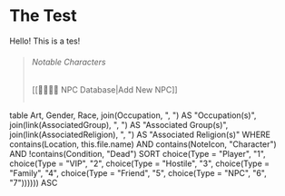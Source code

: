 # The Test
Hello! This is a tes!

> ###### Notable Characters
> [[👨‍👩‍👧‍👦 NPC Database|Add New NPC]]
> ```dataview
table Art, Gender, Race, join(Occupation, ", ") AS "Occupation(s)", join(link(AssociatedGroup), ", ") AS "Associated Group(s)", join(link(AssociatedReligion), ", ") AS "Associated Religion(s)"
WHERE contains(Location, this.file.name) AND contains(NoteIcon, "Character") AND !contains(Condition, "Dead")
SORT choice(Type = "Player", "1", choice(Type = "VIP", "2", choice(Type = "Hostile", "3", choice(Type = "Family", "4", choice(Type = "Friend", "5", choice(Type = "NPC", "6", "7")))))) ASC

